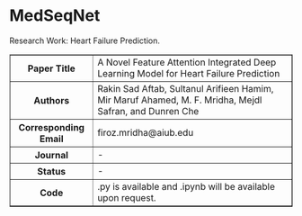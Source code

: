 # MedSeqNet
Research Work: Heart Failure Prediction.

<table border="1">
  <tr>
    <th>Paper Title</th>
    <td>A Novel Feature Attention Integrated Deep Learning Model for Heart Failure Prediction</td>
  </tr>
  <tr>
    <th>Authors</th>
    <td>Rakin Sad Aftab, Sultanul Arifieen Hamim, Mir Maruf Ahamed, M. F. Mridha, Mejdl Safran, and Dunren Che</td>
  </tr>
  <tr>
    <th>Corresponding Email</th>
    <td>firoz.mridha@aiub.edu</td>
  </tr>
  <tr>
    <th>Journal</th>
    <td>-</td>
  </tr>
  <tr>
    <th>Status</th>
    <td>-</td>
  </tr>
  <tr>
    <th>Code</th>
    <td>.py is available and .ipynb will be available upon request.</td>
  </tr>
</table>
